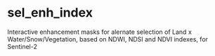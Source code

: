 # sel_enh_index
Interactive enhancement masks for alernate selection of Land x Water/Snow/Vegetation,  based on NDWI, NDSI and NDVI indexes, for Sentinel-2

